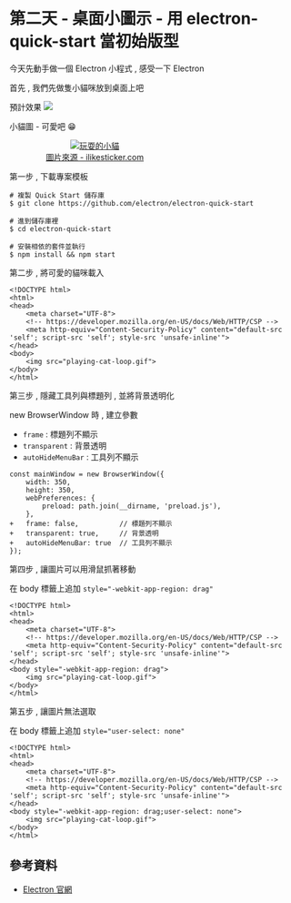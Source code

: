 # 第二天 - 桌面小圖示 - 用 electron-quick-start 當初始版型

今天先動手做一個 Electron 小程式 , 感受一下 Electron 

首先 , 我們先做隻小貓咪放到桌面上吧

預計效果
![](https://i.imgur.com/MfEjj5I.gif)

小貓圖 - 可愛吧 😁 

<div style="display: flex ; flex-direction: column;align-items: center;width: 300px">
    <a href="https://i.imgur.com/6O1RzBu.gif" download="playing-cat">
      <img src="https://i.imgur.com/6O1RzBu.gif" alt="玩耍的小貓">
    </a>
    <a href="https://www.ilikesticker.com/LineStickerAnimation/W550562-Ginger-Cat-Animation/zh-Hant" >
      圖片來源 - ilikesticker.com
    </a>
</div> 

第一步 , 下載專案模板 

```shell script
# 複製 Quick Start 儲存庫
$ git clone https://github.com/electron/electron-quick-start

# 進到儲存庫裡
$ cd electron-quick-start

# 安裝相依的套件並執行
$ npm install && npm start
```

第二步 , 將可愛的貓咪載入

```html=
<!DOCTYPE html>
<html>
<head>
    <meta charset="UTF-8">
    <!-- https://developer.mozilla.org/en-US/docs/Web/HTTP/CSP -->
    <meta http-equiv="Content-Security-Policy" content="default-src 'self'; script-src 'self'; style-src 'unsafe-inline'">
</head>
<body>
    <img src="playing-cat-loop.gif">
</body>
</html>
``` 

第三步 , 隱藏工具列與標題列 , 並將背景透明化

new BrowserWindow 時 , 建立參數
- `frame`           : 標題列不顯示
- `transparent`     : 背景透明
- `autoHideMenuBar` : 工具列不顯示
  
```javascript=
const mainWindow = new BrowserWindow({
    width: 350,
    height: 350,
    webPreferences: {
        preload: path.join(__dirname, 'preload.js'),
    },
+   frame: false,          // 標題列不顯示
+   transparent: true,     // 背景透明
+   autoHideMenuBar: true  // 工具列不顯示
});
``` 

第四步 , 讓圖片可以用滑鼠抓著移動

在 body 標籤上追加 `style="-webkit-app-region: drag"`

```html=
<!DOCTYPE html>
<html>
<head>
    <meta charset="UTF-8">
    <!-- https://developer.mozilla.org/en-US/docs/Web/HTTP/CSP -->
    <meta http-equiv="Content-Security-Policy" content="default-src 'self'; script-src 'self'; style-src 'unsafe-inline'">
</head>
<body style="-webkit-app-region: drag">
    <img src="playing-cat-loop.gif">
</body>
</html>
``` 

第五步 , 讓圖片無法選取

在 body 標籤上追加 `style="user-select: none"`

```html=
<!DOCTYPE html>
<html>
<head>
    <meta charset="UTF-8">
    <!-- https://developer.mozilla.org/en-US/docs/Web/HTTP/CSP -->
    <meta http-equiv="Content-Security-Policy" content="default-src 'self'; script-src 'self'; style-src 'unsafe-inline'">
</head>
<body style="-webkit-app-region: drag;user-select: none">
    <img src="playing-cat-loop.gif">
</body>
</html>
``` 

## 參考資料

- [Electron 官網](https://www.electronjs.org/)
